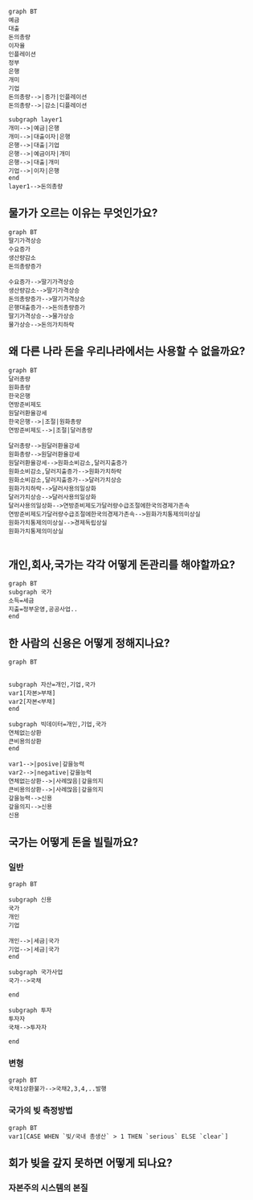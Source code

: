```mermaid
graph BT
예금
대출
돈의총량
이자율
인플레이션
정부
은행
개미
기업
돈의총량-->|증가|인플레이션
돈의총량-->|감소|디플레이션

subgraph layer1
개미-->|예금|은행
개미-->|대출이자|은행
은행-->|대출|기업
은행-->|예금이자|개미
은행-->|대출|개미
기업-->|이자|은행
end
layer1-->돈의총량
```

## 물가가 오르는 이유는 무엇인가요?

```mermaid
graph BT
딸기가격상승
수요증가
생산량감소
돈의총량증가

수요증가-->딸기가격상승
생산량감소-->딸기가격상승
돈의총량증가-->딸기가격상승
은행대출증가-->돈의총량증가
딸기가격상승-->물가상승
물가상승-->돈의가치하락

```

## 왜 다른 나라 돈을 우리나라에서는 사용할 수 없을까요?

```mermaid
graph BT
달러총량
원화총량
한국은행
연방준비제도
원달러환율강세
한국은행-->|조절|원화총량
연방준비제도-->|조절|달러총량

달러총량-->원달러환율강세
원화총량-->원달러환율강세
원달러환율강세-->원화소비감소,달러지출증가
원화소비감소,달러지출증가-->원화가치하락
원화소비감소,달러지출증가-->달러가치상승
원화가치하락-->달러사용의일상화
달러가치상승-->달러사용의일상화
달러사용의일상화-->연방준비제도가달러량수급조절에한국의경제가존속
연방준비제도가달러량수급조절에한국의경제가존속-->원화가치통제의미상실
원화가치통제의미상실-->경제독립상실
원화가치통제의미상실


```

## 개인,회사,국가는 각각 어떻게 돈관리를 해야할까요?

```mermaid
graph BT
subgraph 국가
소득=세금
지출=정부운영,공공사업..
end
```

## 한 사람의 신용은 어떻게 정해지나요?

```mermaid
graph BT


subgraph 자산=개인,기업,국가
var1[자본>부채]
var2[자본<부채]
end

subgraph 빅데이터=개인,기업,국가
연체없는상환
큰비용의상환
end

var1-->|posive|갚을능력
var2-->|negative|갚을능력
연체없는상환-->|사례많음|갚을의지
큰비용의상환-->|사례많음|갚을의지
갚을능력-->신용
갚을의지-->신용
신용

```

## 국가는 어떻게 돈을 빌릴까요?

### 일반

 ```mermaid
graph BT

subgraph 신용
국가
개인
기업

개인-->|세금|국가
기업-->|세금|국가
end

subgraph 국가사업
국가-->국채

end

subgraph 투자
투자자
국채-->투자자

end
 ```

### 변형

```mermaid
graph BT
국채1상환불가-->국채2,3,4,..발행
```

### 국가의 빚 측정방법

```mermaid
graph BT
var1[CASE WHEN `빚/국내 총생산` > 1 THEN `serious` ELSE `clear`]
```

## 회가 빚을 갚지 못하면 어떻게 되나요? 

### 자본주의 시스템의 본질

